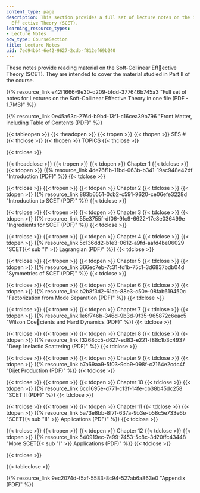 ```yaml
---
content_type: page
description: This section provides a full set of lecture notes on the Soft-Collinear
  Eff ective Theory (SCET).
learning_resource_types:
- Lecture Notes
ocw_type: CourseSection
title: Lecture Notes
uid: 7ed94bb4-6e42-9627-2cdb-f812ef69b240
---
```

These notes provide reading material on the Soft-Collinear Effective Theory (SCET). They are intended to cover the material studied in Part II of the course.

{{% resource_link e42f1666-9e30-d209-bfdd-377646b745a3 "Full set of notes for Lectures on the Soft-Collinear Effective Theory in one file (PDF - 1.7MB)" %}}

{{% resource_link 0e45a63c-276d-b9bd-13f1-c16cea39b796 "Front Matter, including Table of Contents (PDF)" %}}

{{< tableopen >}}
{{< theadopen >}}
{{< tropen >}}
{{< thopen >}}
SES #
{{< thclose >}}
{{< thopen >}}
TOPICS
{{< thclose >}}

{{< trclose >}}

{{< theadclose >}}
{{< tropen >}}
{{< tdopen >}}
Chapter 1
{{< tdclose >}}
{{< tdopen >}}
{{% resource_link 4de76f1b-11bd-063b-b341-19ac948e42df "Introduction (PDF)" %}}
{{< tdclose >}}

{{< trclose >}}
{{< tropen >}}
{{< tdopen >}}
Chapter 2
{{< tdclose >}}
{{< tdopen >}}
{{% resource_link 883b6551-0cb2-c591-9620-ce06efe3228d "Introduction to SCET (PDF)" %}}
{{< tdclose >}}

{{< trclose >}}
{{< tropen >}}
{{< tdopen >}}
Chapter 3
{{< tdclose >}}
{{< tdopen >}}
{{% resource_link 55e3755f-df06-9fc9-6622-17e8e036499e "Ingredients for SCET (PDF)" %}}
{{< tdclose >}}

{{< trclose >}}
{{< tropen >}}
{{< tdopen >}}
Chapter 4
{{< tdclose >}}
{{< tdopen >}}
{{% resource_link 5c136dd2-b1e3-0612-a9fd-aafd4be06029 "SCET{{< sub \"I\" >}} Lagrangian (PDF)" %}}
{{< tdclose >}}

{{< trclose >}}
{{< tropen >}}
{{< tdopen >}}
Chapter 5
{{< tdclose >}}
{{< tdopen >}}
{{% resource_link 366ec7eb-7c31-fd1b-75c1-3d6837bdb04d "Symmetries of SCET (PDF)" %}}
{{< tdclose >}}

{{< trclose >}}
{{< tropen >}}
{{< tdopen >}}
Chapter 6
{{< tdclose >}}
{{< tdopen >}}
{{% resource_link b2b8f3d2-61ab-88e3-c50e-08fab619450c "Factorization from Mode Separation (PDF)" %}}
{{< tdclose >}}

{{< trclose >}}
{{< tropen >}}
{{< tdopen >}}
Chapter 7
{{< tdclose >}}
{{< tdopen >}}
{{% resource_link 1e6f746b-346d-9b3d-9f35-965872c6eac5 "Wilson Coecients and Hard Dynamics (PDF)" %}}
{{< tdclose >}}

{{< trclose >}}
{{< tropen >}}
{{< tdopen >}}
Chapter 8
{{< tdclose >}}
{{< tdopen >}}
{{% resource_link f3268cc5-d627-ed83-e221-f88c1b3c4937 "Deep Inelastic Scattering (PDF)" %}}
{{< tdclose >}}

{{< trclose >}}
{{< tropen >}}
{{< tdopen >}}
Chapter 9
{{< tdclose >}}
{{< tdopen >}}
{{% resource_link b7a69aa9-5f03-9cb9-098f-c2164e2cdc4f "Dijet Production (PDF)" %}}
{{< tdclose >}}

{{< trclose >}}
{{< tropen >}}
{{< tdopen >}}
Chapter 10
{{< tdclose >}}
{{< tdopen >}}
{{% resource_link 6cc1695e-d771-c13f-14fe-cb38b45dc258 "SCET II (PDF)" %}}
{{< tdclose >}}

{{< trclose >}}
{{< tropen >}}
{{< tdopen >}}
Chapter 11
{{< tdclose >}}
{{< tdopen >}}
{{% resource_link 5a73e8bb-8f7f-637a-9b3e-b58c5e733e6b "SCET{{< sub \"II\" >}} Applications (PDF)" %}}
{{< tdclose >}}

{{< trclose >}}
{{< tropen >}}
{{< tdopen >}}
Chapter 12
{{< tdclose >}}
{{< tdopen >}}
{{% resource_link 540919ec-7e99-7453-5c8c-3d20ffc43448 "More SCET{{< sub \"I\" >}} Applications (PDF)" %}}
{{< tdclose >}}

{{< trclose >}}

{{< tableclose >}}

{{% resource_link 9ec2074d-f5af-5583-8c94-527ab6a863e0 "Appendix (PDF)" %}}